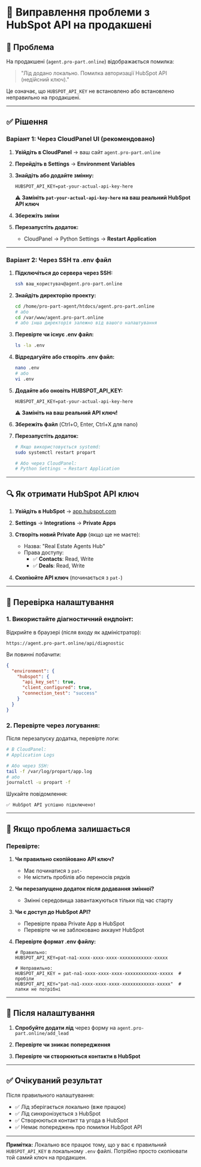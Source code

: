 # 🔧 Виправлення проблеми з HubSpot API на продакшені

## 🎯 Проблема
На продакшені (`agent.pro-part.online`) відображається помилка:
> "Лід додано локально. Помилка авторизації HubSpot API (недійсний ключ)."

Це означає, що `HUBSPOT_API_KEY` не встановлено або встановлено неправильно на продакшені.

---

## ✅ Рішення

### Варіант 1: Через CloudPanel UI (рекомендовано)

1. **Увійдіть в CloudPanel** → ваш сайт `agent.pro-part.online`

2. **Перейдіть в Settings** → **Environment Variables**

3. **Знайдіть або додайте змінну:**
   ```
   HUBSPOT_API_KEY=pat-your-actual-api-key-here
   ```
   ⚠️ **Замініть `pat-your-actual-api-key-here` на ваш реальний HubSpot API ключ**

4. **Збережіть зміни**

5. **Перезапустіть додаток:**
   - CloudPanel → Python Settings → **Restart Application**

---

### Варіант 2: Через SSH та .env файл

1. **Підключіться до сервера через SSH:**
   ```bash
   ssh ваш_користувач@agent.pro-part.online
   ```

2. **Знайдіть директорію проекту:**
   ```bash
   cd /home/pro-part-agent/htdocs/agent.pro-part.online
   # або
   cd /var/www/agent.pro-part.online
   # або інша директорія залежно від вашого налаштування
   ```

3. **Перевірте чи існує .env файл:**
   ```bash
   ls -la .env
   ```

4. **Відредагуйте або створіть .env файл:**
   ```bash
   nano .env
   # або
   vi .env
   ```

5. **Додайте або оновіть HUBSPOT_API_KEY:**
   ```env
   HUBSPOT_API_KEY=pat-your-actual-api-key-here
   ```
   ⚠️ **Замініть на ваш реальний API ключ!**

6. **Збережіть файл** (Ctrl+O, Enter, Ctrl+X для nano)

7. **Перезапустіть додаток:**
   ```bash
   # Якщо використовується systemd:
   sudo systemctl restart propart
   
   # Або через CloudPanel:
   # Python Settings → Restart Application
   ```

---

## 🔍 Як отримати HubSpot API ключ

1. **Увійдіть в HubSpot** → [app.hubspot.com](https://app.hubspot.com)

2. **Settings** → **Integrations** → **Private Apps**

3. **Створіть новий Private App** (якщо ще не маєте):
   - Назва: "Real Estate Agents Hub"
   - Права доступу:
     - ✅ **Contacts**: Read, Write
     - ✅ **Deals**: Read, Write

4. **Скопіюйте API ключ** (починається з `pat-`)

---

## 🧪 Перевірка налаштування

### 1. Використайте діагностичний ендпоінт:

Відкрийте в браузері (після входу як адміністратор):
```
https://agent.pro-part.online/api/diagnostic
```

Ви повинні побачити:
```json
{
  "environment": {
    "hubspot": {
      "api_key_set": true,
      "client_configured": true,
      "connection_test": "success"
    }
  }
}
```

### 2. Перевірте через логування:

Після перезапуску додатка, перевірте логи:
```bash
# В CloudPanel:
# Application Logs

# Або через SSH:
tail -f /var/log/propart/app.log
# або
journalctl -u propart -f
```

Шукайте повідомлення:
```
✅ HubSpot API успішно підключено!
```

---

## 🚨 Якщо проблема залишається

### Перевірте:

1. **Чи правильно скопійовано API ключ?**
   - Має починатися з `pat-`
   - Не містить пробілів або переносів рядків

2. **Чи перезапущено додаток після додавання змінної?**
   - Змінні середовища завантажуються тільки під час старту

3. **Чи є доступ до HubSpot API?**
   - Перевірте права Private App в HubSpot
   - Перевірте чи не заблоковано аккаунт HubSpot

4. **Перевірте формат .env файлу:**
   ```env
   # Правильно:
   HUBSPOT_API_KEY=pat-na1-xxxx-xxxx-xxxx-xxxxxxxxxxxx-xxxxx
   
   # Неправильно:
   HUBSPOT_API_KEY = pat-na1-xxxx-xxxx-xxxx-xxxxxxxxxxxx-xxxxx  # пробіли
   HUBSPOT_API_KEY="pat-na1-xxxx-xxxx-xxxx-xxxxxxxxxxxx-xxxxx"  # лапки не потрібні
   ```

---

## 📝 Після налаштування

1. **Спробуйте додати лід** через форму на `agent.pro-part.online/add_lead`

2. **Перевірте чи зникає попередження**

3. **Перевірте чи створюються контакти в HubSpot**

---

## ✅ Очікуваний результат

Після правильного налаштування:
- ✅ Лід зберігається локально (вже працює)
- ✅ Лід синхронізується з HubSpot
- ✅ Створюються контакт та угода в HubSpot
- ✅ Немає попереджень про помилки HubSpot API

---

**Примітка:** Локально все працює тому, що у вас є правильний `HUBSPOT_API_KEY` в локальному `.env` файлі. Потрібно просто скопіювати той самий ключ на продакшен.

